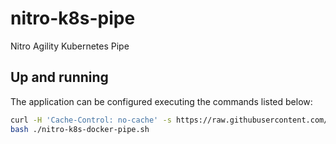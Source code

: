 # nitro-k8s-pipe
Nitro Agility Kubernetes Pipe

## Up and running
The application can be configured executing the commands listed below:
```bash
curl -H 'Cache-Control: no-cache' -s https://raw.githubusercontent.com/NitroAgility/nitro-k8s-pipe/master/get_nitro_k8s_pipe.sh | bash
bash ./nitro-k8s-docker-pipe.sh
```